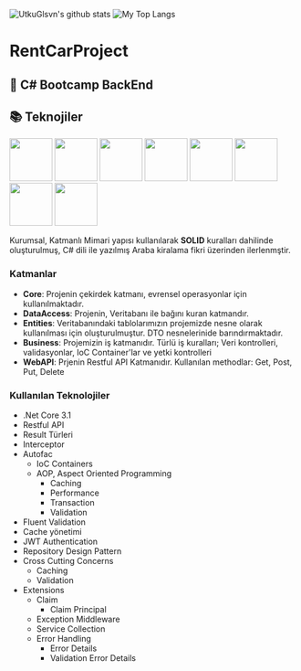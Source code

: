 <p float="center">
  <img  src="https://github-readme-stats.vercel.app/api?username=kagansa&show_icons=true&count_private=true&hide=contribs,issues" alt="UtkuGlsvn's github stats" />
  <img  src="https://github-readme-stats.vercel.app/api/top-langs/?username=kagansa&layout=compact&hide=html,css" alt="My Top Langs" />
</p>

# RentCarProject

## 📌 C# Bootcamp BackEnd


## 📚 Teknojiler

<code><img height="75" src="https://seeklogo.com/images/M/microsoft-sql-server-logo-96AF49E2B3-seeklogo.com.png"></code>
<code><img height="75" src="https://miro.medium.com/max/1940/1*b5m0MjASf4JbwDnhBTElZQ.png"></code>
<code><img height="75" src="https://encrypted-tbn0.gstatic.com/images?q=tbn:ANd9GcTrwOikB7wL1Q3WL08ly2iBxr1vqBOwKWxymBCu1p3lWP8LHkGgEJNQxQWxcKrGYS4xCr0&usqp=CAU"></code>
<code><img height="75" src="https://autofaccn.readthedocs.io/en/latest/_images/logo.png"></code>
<code><img height="75" src="https://raw.githubusercontent.com/JeremySkinner/FluentValidation/gh-pages/assets/images/logo/fluent-validation-logo.png"></code>
<code><img height="75" src="https://miro.medium.com/max/3000/1*TpbxEQy4ckB-g31PwUQPlg.png"></code>
<code><img height="75" src="https://avatars.githubusercontent.com/u/2918581?s=280&v=4"></code>
<code><img height="75" src="https://angular.io/assets/images/logos/angular/angular.svg"></code>

Kurumsal, Katmanlı Mimari yapısı kullanılarak **SOLID** kuralları dahilinde oluşturulmuş, C# dili ile yazılmış Araba kiralama fikri üzerinden ilerlenmştir.

### Katmanlar

- **Core**: Projenin çekirdek katmanı, evrensel operasyonlar için kullanılmaktadır.
- **DataAccess**: Projenin, Veritabanı ile bağını kuran katmandır.
- **Entities**: Veritabanındaki tablolarımızın projemizde nesne olarak kullanılması için oluşturulmuştur. DTO nesnelerinide
  barındırmaktadır.
- **Business**: Projemizin iş katmanıdır. Türlü iş kuralları; Veri kontrolleri, validasyonlar, IoC Container'lar ve yetki
  kontrolleri
- **WebAPI**: Prjenin Restful API Katmanıdır. Kullanılan methodlar: Get, Post, Put, Delete

### Kullanılan Teknolojiler

- .Net Core 3.1
- Restful API
- Result Türleri
- Interceptor
- Autofac
    - IoC Containers
    - AOP, Aspect Oriented Programming
        - Caching
        - Performance
        - Transaction
        - Validation
- Fluent Validation
- Cache yönetimi
- JWT Authentication
- Repository Design Pattern
- Cross Cutting Concerns
    - Caching
    - Validation
- Extensions
    - Claim
        - Claim Principal
    - Exception Middleware
    - Service Collection
    - Error Handling
        - Error Details
        - Validation Error Details
